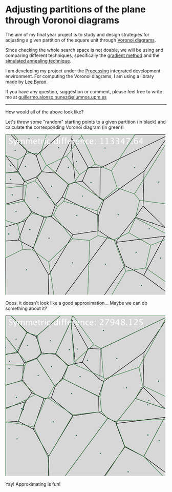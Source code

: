 # Adjusting partitions of the plane through Voronoi diagrams

The aim of my final year project is to study and design strategies for adjusting a given partition of the square unit through [Voronoi diagrams](http://mathworld.wolfram.com/VoronoiDiagram.html).

Since checking the whole search space is not doable, we will be using and comparing different techniques, specifically the [gradient method](http://mathworld.wolfram.com/ConjugateGradientMethod.html) and the [simulated annealing technique](http://mathworld.wolfram.com/SimulatedAnnealing.html).

I am developing my project under the [Processing](https://processing.org/) integrated development environment. For computing the Voronoi diagrams, I am using a library made by [Lee Byron](http://leebyron.com/mesh/).

If you have any question, suggestion or comment, please feel free to write me at guillermo.alonso.nunez@alumnos.upm.es

***

How would all of the above look like?

Let's throw some "random" starting points to a given partition (in black) and calculate the corresponding Voronoi diagram (in green)!

![alt text](https://github.com/Flood1993/TFG_voronoi/blob/master/images/start.png "Before adjusting")

Oops, it doesn't look like a good approximation... Maybe we can do something about it?

![alt text](https://github.com/Flood1993/TFG_voronoi/blob/master/images/end.png "After adjusting")

Yay! Approximating is fun!
